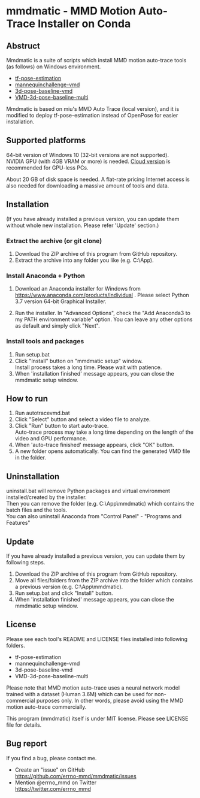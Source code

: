 # mmdmatic - MMD Motion Auto-Trace Installer on Conda

## Abstruct

Mmdmatic is a suite of scripts which install MMD motion auto-trace tools (as follows) on Windows environment.

 - [tf-pose-estimation](https://github.com/errno-mmd/tf-pose-estimation)
 - [mannequinchallenge-vmd](https://github.com/miu200521358/mannequinchallenge-vmd)
 - [3d-pose-baseline-vmd](https://github.com/miu200521358/3d-pose-baseline-vmd)
 - [VMD-3d-pose-baseline-multi](https://github.com/miu200521358/VMD-3d-pose-baseline-multi)

Mmdmatic is based on miu's MMD Auto Trace (local version), and it is modified to deploy tf-pose-estimation instead of OpenPose for easier installation.

## Supported platforms

64-bit version of Windows 10 (32-bit versions are not supported).  
NVIDIA GPU (with 4GB VRAM or more) is needed. 
[Cloud version](https://qiita.com/miu200521358/items/fb0a7bcf2764d7797e26) is recommended for GPU-less PCs.

About 20 GB of disk space is needed.
A flat-rate pricing Internet access is also needed for downloading a massive amount of tools and data.

## Installation

(If you have already installed a previous version, you can update them without whole new installation. Please refer 'Update' section.)

### Extract the archive (or git clone)

1. Download the ZIP archive of this program from GitHub repository.
2. Extract the archive into any folder you like (e.g. C:\App).

### Install Anaconda + Python

1. Download an Anaconda installer for Windows from https://www.anaconda.com/products/individual .
Please select Python 3.7 version 64-bit Graphical Installer.

2. Run the installer.
In "Advanced Options", check the "Add Anaconda3 to my PATH environment variable" option.
You can leave any other options as default and simply click "Next".

### Install tools and packages

1. Run setup.bat
2. Click "Install" button on "mmdmatic setup" window.  
   Install process takes a long time. Please wait with patience.
3. When 'installation finished' message appears, you can close the mmdmatic setup window.

## How to run

1. Run autotracevmd.bat
2. Click "Select" button and select a video file to analyze.
3. Click "Run" button to start auto-trace.  
   Auto-trace process may take a long time depending on the length of the video and GPU performance.
4. When 'auto-trace finished' message appears, click "OK" button.
5. A new folder opens automatically. You can find the generated VMD file in the folder.

## Uninstallation

uninstall.bat will remove Python packages and virtual environment installed/created by the installer.  
Then you can remove the folder (e.g. C:\App\mmdmatic) which contains the batch files and the tools.  
You can also uninstall Anaconda from "Control Panel" - "Programs and Features"

## Update

If you have already installed a previous version, you can update them by following steps.

1. Download the ZIP archive of this program from GitHub repository.
2. Move all files/folders from the ZIP archive into the folder which contains a previous version (e.g. C:\App\mmdmatic).
3. Run setup.bat and click "Install" button.
4. When 'installation finished' message appears, you can close the mmdmatic setup window.

## License

Please see each tool's README and LICENSE files installed into following folders.

- tf-pose-estimation
- mannequinchallenge-vmd
- 3d-pose-baseline-vmd
- VMD-3d-pose-baseline-multi

Please note that MMD motion auto-trace uses a neural network model trained with a dataset (Human 3.6M) which can be used for non-commercial purposes only.
In other words, please avoid using the MMD motion auto-trace commercially.

This program (mmdmatic) itself is under MIT license. Please see LICENSE file for details.

## Bug report

If you find a bug, please contact me.

- Create an "issue" on GitHub  
  https://github.com/errno-mmd/mmdmatic/issues
- Mention @errno_mmd on Twitter  
  https://twitter.com/errno_mmd
